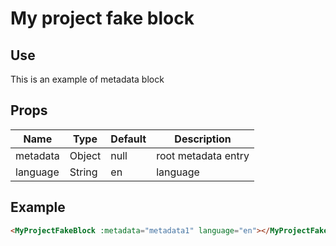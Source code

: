# My project fake block

## Use

This is an example of metadata block

## Props

| Name          | Type           | Default  | Description  |
| ------------- |----------------| ---------|--------------|
| metadata | Object | null | root metadata entry|
| language | String | en | language |


## Example

```html
<MyProjectFakeBlock :metadata="metadata1" language="en"></MyProjectFakeBlock>
``` 

<demo-my-project-fake-block language="en"></demo-my-project-fake-block>